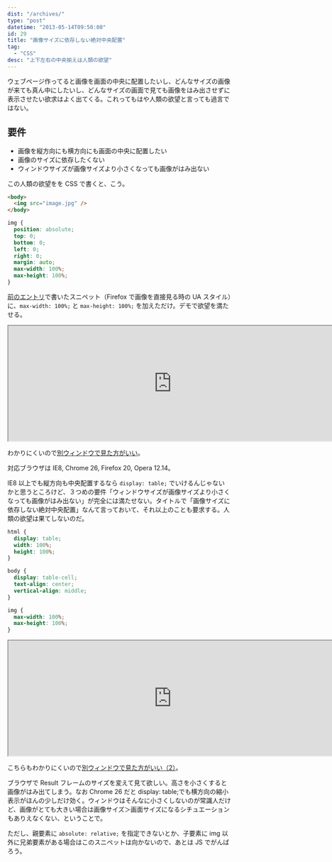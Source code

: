 ```yaml
---
dist: "/archives/"
type: "post"
datetime: "2013-05-14T09:50:00"
id: 29
title: "画像サイズに依存しない絶対中央配置"
tag:
  - "CSS"
desc: "上下左右の中央揃えは人類の欲望"
---
```


ウェブページ作ってると画像を画面の中央に配置したいし、どんなサイズの画像が来ても真ん中にしたいし、どんなサイズの画面で見ても画像をはみ出させずに表示させたい欲求はよく出てくる。これってもはや人類の欲望と言っても過言ではない。

## 要件

- 画像を縦方向にも横方向にも画面の中央に配置したい
- 画像のサイズに依存したくない
- ウィンドウサイズが画像サイズより小さくなっても画像がはみ出ない

この人類の欲望をを CSS で書くと、こう。

```html
<body>
  <img src="image.jpg" />
</body>
```

```css
img {
  position: absolute;
  top: 0;
  bottom: 0;
  left: 0;
  right: 0;
  margin: auto;
  max-width: 100%;
  max-height: 100%;
}
```

[前のエントリ](/archives/11.html)で書いたスニペット（Firefox で画像を直接見る時の UA スタイル）に、`max-width: 100%;` と `max-height: 100%;` を加えただけ。デモで欲望を満たせる。

<iframe width="736" height="260" src="https://jsfiddle.net/wb01q9du/embedded/result,html,css/" allowfullscreen></iframe>

わかりにくいので[別ウィンドウで見た方がいい](https://jsfiddle.net/wb01q9du/)。

対応ブラウザは IE8, Chrome 26, Firefox 20, Opera 12.14。

IE8 以上でも縦方向も中央配置するなら `display: table;` でいけるんじゃないかと思うところけど、３つめの要件「ウィンドウサイズが画像サイズより小さくなっても画像がはみ出ない」が完全には満たせない。タイトルで「画像サイズに依存しない絶対中央配置」なんて言っておいて、それ以上のことも要求する。人類の欲望は果てしないのだ。

```css
html {
  display: table;
  width: 100%;
  height: 100%;
}

body {
  display: table-cell;
  text-align: center;
  vertical-align: middle;
}

img {
  max-width: 100%;
  max-height: 100%;
}
```

<iframe width="736" height="260" src="https://jsfiddle.net/wb01q9du/1/embedded/result,html,css/" allowfullscreen></iframe>

こちらもわかりにくいので[別ウィンドウで見た方がいい（2）](https://jsfiddle.net/wb01q9du/1/)。

ブラウザで Result フレームのサイズを変えて見て欲しい。高さを小さくすると画像がはみ出てしまう。なお Chrome 26 だと display: table;でも横方向の縮小表示がほんの少しだけ効く。ウィンドウはそんなに小さくしないのが常識人だけど、画像がとても大きい場合は画像サイズ＞画面サイズになるシチュエーションもありえなくない、ということで。

ただし、親要素に `absolute: relative;` を指定できないとか、子要素に img 以外に兄弟要素がある場合はこのスニペットは向かないので、あとは JS でがんばろう。
